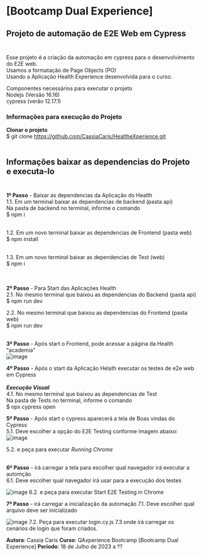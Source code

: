 # [Bootcamp Dual Experience]<br> 
## Projeto de automação de E2E Web em Cypress <br><br> 
Esse projeto é a criação da automação em cypress para o desenvolvimento do E2E web.<br>
Usamos a formatação de Page Objects (PO) <br>
Usando a Aplicação Health Experience desenvolvida para o curso.<br>

Componentes necessários para executar o projeto<br>
Nodejs (Versão 16.16)<br>
cypress (verão 12.17.1)<br>

### Informações para execução do Projeto<br>

**Clonar o projeto**<br>
$ git clone https://github.com/CassiaCaris/HealtheXperience.git <br><br>

## Informações baixar as dependencias do Projeto e executa-lo<br><br>

**1º Passo** - Baixar as dependencias da Aplicação do Health<br>
1.1. Em um terminal baixar as dependencias de backend (pasta api)<br>
Na pasta de backend no terminal, informe o comando<br>
$ npm i<br><br>

1.2. Em um novo terminal baixar as dependencias de Frontend (pasta web)<br>
$ npm install<br><br>

1.3. Em um novo terminal baixar as dependencias de Test (web) <br>
$ npm i<br><br><br>

**2º Passo** - Para Start das Aplicações Health<br>
2.1. No mesmo terminal que baixou as dependencias do Backend (pasta api) <br>
$ npm run dev <br>

2.2. No mesmo terminal que baixou as dependencias do Frontend (pasta web) <br>
$ npm run dev <br><br>

**3º Passo** - Após start o Frontend, pode acessar a página da Health "academia"<br>
![image](https://user-images.githubusercontent.com/32333336/185809547-24fff0bc-ead6-4ead-a9c5-d947daf0424b.png)
  <br/>

**4º Passo** - Após o start da Aplicação Helath executar os testes de e2e web em Cypress <br><br>
**_Execução Visual_** <br>
4.1. No mesmo terminal que baixou as dependencias de Test <br>
Na pasta de Tests no terminal, informe o comando <br>
$ npx cypress open <br>

**5º Passo** - Após start o cypress aparecerá a tela de Boas vindas do Cypress <br>
5.1. Deve escolher a opção do E2E Testing conforme imagem abaixo: <br>
![image](https://user-images.githubusercontent.com/32333336/184724714-85d58d7a-9a17-461b-833d-f95c34f57e49.png) <br>

5.2. e peça para executar *_Running Chrome_* <br><br>

**6º Passo** - irá carregar a tela para escolher qual navegador irá executar a automção<br>
6.1. Deve escolher qual navegador irá usar para a execução dos testes

  ![image](https://user-images.githubusercontent.com/32333336/184724758-60bdeb40-a088-4376-a77f-1c331961a2a6.png)
6.2. e peça para executar Start E2E Testing in Chrome

**7º Passo** - irá carregar a inicialização da automação
7.1. Deve escolher qual arquivo deve ser inicializado

  ![image](https://user-images.githubusercontent.com/32333336/184724794-51903da2-b8c5-43e4-99ca-20986cb9af2e.png)
7.2. Peça para executar login.cy.js
7.3 onde irá carregar os cenários de login que foram criados.


**Autora**: Cassia Caris
**Curso**: QAxperience Bootcamp [Bootcamp Dual Experience]
**Periodo**: 18 de Julho de 2023 a ??